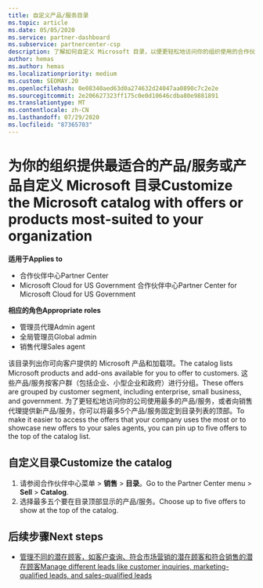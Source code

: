 ```yaml
---
title: 自定义产品/服务目录
ms.topic: article
ms.date: 05/05/2020
ms.service: partner-dashboard
ms.subservice: partnercenter-csp
description: 了解如何自定义 Microsoft 目录，以便更轻松地访问你的组织使用的合作伙伴产品或产品。
author: hemas
ms.author: hemas
ms.localizationpriority: medium
ms.custom: SEOMAY.20
ms.openlocfilehash: 0e08340aed63d0a274632d24047aa0890c7c2e2e
ms.sourcegitcommit: 2e206627323ff175c0e0d10646cdba80e9881891
ms.translationtype: MT
ms.contentlocale: zh-CN
ms.lasthandoff: 07/29/2020
ms.locfileid: "87365703"
---
```

# <a name="customize-the-microsoft-catalog-with-offers-or-products-most-suited-to-your-organization"></a><span data-ttu-id="f85e9-103">为你的组织提供最适合的产品/服务或产品自定义 Microsoft 目录</span><span class="sxs-lookup"><span data-stu-id="f85e9-103">Customize the Microsoft catalog with offers or products most-suited to your organization</span></span>

<span data-ttu-id="f85e9-104">**适用于**</span><span class="sxs-lookup"><span data-stu-id="f85e9-104">**Applies to**</span></span>

- <span data-ttu-id="f85e9-105">合作伙伴中心</span><span class="sxs-lookup"><span data-stu-id="f85e9-105">Partner Center</span></span>
- <span data-ttu-id="f85e9-106">Microsoft Cloud for US Government 合作伙伴中心</span><span class="sxs-lookup"><span data-stu-id="f85e9-106">Partner Center for Microsoft Cloud for US Government</span></span>

<span data-ttu-id="f85e9-107">**相应的角色**</span><span class="sxs-lookup"><span data-stu-id="f85e9-107">**Appropriate roles**</span></span>

- <span data-ttu-id="f85e9-108">管理员代理</span><span class="sxs-lookup"><span data-stu-id="f85e9-108">Admin agent</span></span>
- <span data-ttu-id="f85e9-109">全局管理员</span><span class="sxs-lookup"><span data-stu-id="f85e9-109">Global admin</span></span>
- <span data-ttu-id="f85e9-110">销售代理</span><span class="sxs-lookup"><span data-stu-id="f85e9-110">Sales agent</span></span>

<span data-ttu-id="f85e9-111">该目录列出你可向客户提供的 Microsoft 产品和加载项。</span><span class="sxs-lookup"><span data-stu-id="f85e9-111">The catalog lists Microsoft products and add-ons available for you to offer to customers.</span></span> <span data-ttu-id="f85e9-112">这些产品/服务按客户群（包括企业、小型企业和政府）进行分组。</span><span class="sxs-lookup"><span data-stu-id="f85e9-112">These offers are grouped by customer segment, including enterprise, small business, and government.</span></span> <span data-ttu-id="f85e9-113">为了更轻松地访问你的公司使用最多的产品/服务，或者向销售代理提供新产品/服务，你可以将最多5个产品/服务固定到目录列表的顶部。</span><span class="sxs-lookup"><span data-stu-id="f85e9-113">To make it easier to access the offers that your company uses the most or to showcase new offers to your sales agents, you can pin up to five offers to the top of the catalog list.</span></span>

## <a name="customize-the-catalog"></a><span data-ttu-id="f85e9-114">自定义目录</span><span class="sxs-lookup"><span data-stu-id="f85e9-114">Customize the catalog</span></span>

1. <span data-ttu-id="f85e9-115">请参阅合作伙伴中心菜单 &gt; **销售** &gt; **目录**。</span><span class="sxs-lookup"><span data-stu-id="f85e9-115">Go to the Partner Center menu &gt; **Sell** &gt; **Catalog**.</span></span>
2. <span data-ttu-id="f85e9-116">选择最多五个要在目录顶部显示的产品/服务。</span><span class="sxs-lookup"><span data-stu-id="f85e9-116">Choose up to five offers to show at the top of the catalog.</span></span>
 
## <a name="next-steps"></a><span data-ttu-id="f85e9-117">后续步骤</span><span class="sxs-lookup"><span data-stu-id="f85e9-117">Next steps</span></span>

- [<span data-ttu-id="f85e9-118">管理不同的潜在顾客，如客户查询、符合市场营销的潜在顾客和符合销售的潜在顾客</span><span class="sxs-lookup"><span data-stu-id="f85e9-118">Manage different leads like customer inquiries, marketing-qualified leads, and sales-qualified leads</span></span>](manage-leads.md) 
